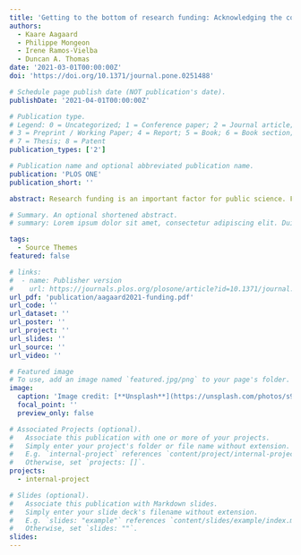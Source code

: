 ```yaml
---
title: 'Getting to the bottom of research funding: Acknowledging the complexity of funding dynamics'
authors:
  - Kaare Aagaard
  - Philippe Mongeon
  - Irene Ramos-Vielba
  - Duncan A. Thomas
date: '2021-03-01T00:00:00Z'
doi: 'https://doi.org/10.1371/journal.pone.0251488'

# Schedule page publish date (NOT publication's date).
publishDate: '2021-04-01T00:00:00Z'

# Publication type.
# Legend: 0 = Uncategorized; 1 = Conference paper; 2 = Journal article;
# 3 = Preprint / Working Paper; 4 = Report; 5 = Book; 6 = Book section;
# 7 = Thesis; 8 = Patent
publication_types: ['2']

# Publication name and optional abbreviated publication name.
publication: 'PLOS ONE'
publication_short: ''

abstract: Research funding is an important factor for public science. Funding may affect which research topics get addressed, and what research outputs are produced. However, funding has often been studied simplistically, using top-down or system-led perspectives. Such approaches often restrict analysis to confined national funding landscapes or single funding organizations and instruments in isolation. This overlooks interlinkages, broader funding researchers might access, and trends of growing funding complexity. This paper instead frames a ‘bottom-up’ approach that analytically distinguishes between increasing levels of aggregation of funding instrument co-use. Funding of research outputs is selected as one way to test this approach, with levels traced via funding acknowledgements (FAs) in papers published 2009–18 by researchers affiliated to Denmark, the Netherlands or Norway, in two test research fields (Food Science, Renewable Energy Research). Three funding aggregation levels are delineated: at the bottom, ‘funding configurations’ of funding instruments co-used by individual researchers (from single-authored papers with two or more FAs); a middle, ‘funding amalgamations’ level, of instruments co-used by collaborating researchers (from multi-authored papers with two or more FAs); and a ‘co-funding network’ of instruments co-used across all researchers active in a research field (all papers with two or more FAs). All three levels are found to include heterogenous funding co-use from inside and outside the test countries. There is also co-funding variety in terms of instrument ‘type’ (public, private, university or non-profit) and ‘origin’ (domestic, foreign or supranational). Limitations of the approach are noted, as well as its applicability for future analyses not using paper FAs to address finer details of research funding dynamics.

# Summary. An optional shortened abstract.
# summary: Lorem ipsum dolor sit amet, consectetur adipiscing elit. Duis posuere tellus ac convallis placerat. Proin tincidunt magna sed ex sollicitudin condimentum.

tags:
  - Source Themes
featured: false

# links:
#  - name: Publisher version
#    url: https://journals.plos.org/plosone/article?id=10.1371/journal.pone.0127502
url_pdf: 'publication/aagaard2021-funding.pdf'
url_code: ''
url_dataset: ''
url_poster: ''
url_project: ''
url_slides: ''
url_source: ''
url_video: ''

# Featured image
# To use, add an image named `featured.jpg/png` to your page's folder.
image:
  caption: 'Image credit: [**Unsplash**](https://unsplash.com/photos/s9CC2SKySJM)'
  focal_point: ''
  preview_only: false

# Associated Projects (optional).
#   Associate this publication with one or more of your projects.
#   Simply enter your project's folder or file name without extension.
#   E.g. `internal-project` references `content/project/internal-project/index.md`.
#   Otherwise, set `projects: []`.
projects:
  - internal-project

# Slides (optional).
#   Associate this publication with Markdown slides.
#   Simply enter your slide deck's filename without extension.
#   E.g. `slides: "example"` references `content/slides/example/index.md`.
#   Otherwise, set `slides: ""`.
slides:
---
```

